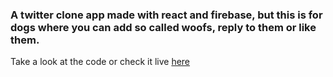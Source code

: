 ### A twitter clone app made with react and firebase, but this is for dogs where you can add so called woofs, reply to them or like them.

Take a look at the code or check it live [here](https://woofer-d8ca6.web.app/)
